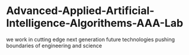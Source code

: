 # Advanced-Applied-Artificial-Intelligence-Algorithems-AAA-Lab
we work in cutting edge next generation future technologies pushing boundaries of engineering and science
